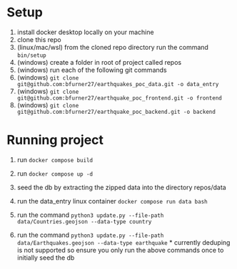 # Setup
1. install docker desktop locally on your machine
1. clone this repo
1. (linux/mac/wsl) from the cloned repo directory run the command `bin/setup`
1. (windows) create a folder in root of project called repos
1. (windows) run each of the following git commands
1. (windows) `git clone git@github.com:bfurner27/earthquakes_poc_data.git -o data_entry`
1. (windows) `git clone git@github.com:bfurner27/earthquake_poc_frontend.git -o frontend`
1. (windows) `git clone git@github.com:bfurner27/earthquake_poc_backend.git -o backend`

# Running project
1. run `docker compose build`
1. run `docker compose up -d`

1. seed the db by extracting the zipped data into the directory repos/data
1. run the data_entry linux container `docker compose run data bash`
1. run the command `python3 update.py --file-path data/Countries.geojson --data-type country`
1. run the command `python3 update.py --file-path data/Earthquakes.geojson --data-type earthquake`
\* currently deduping is not supported so ensure you only run the above commands once to initially seed the db